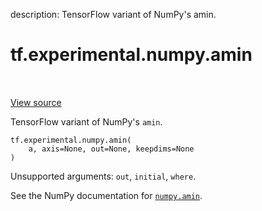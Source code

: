description: TensorFlow variant of NumPy's amin.

<div itemscope itemtype="http://developers.google.com/ReferenceObject">
<meta itemprop="name" content="tf.experimental.numpy.amin" />
<meta itemprop="path" content="Stable" />
</div>

# tf.experimental.numpy.amin

<!-- Insert buttons and diff -->

<table class="tfo-notebook-buttons tfo-api nocontent" align="left">

</table>

<a target="_blank" class="external" href="/code/stable/tensorflow/python/ops/numpy_ops/np_array_ops.py">View source</a>



TensorFlow variant of NumPy's `amin`.


<pre class="devsite-click-to-copy prettyprint lang-py tfo-signature-link">
<code>tf.experimental.numpy.amin(
    a, axis=None, out=None, keepdims=None
)
</code></pre>



<!-- Placeholder for "Used in" -->

Unsupported arguments: `out`, `initial`, `where`.

See the NumPy documentation for [`numpy.amin`](https://numpy.org/doc/stable/reference/generated/numpy.amin.html).